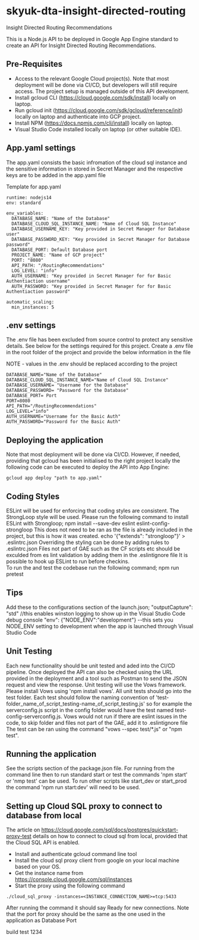 # skyuk-dta-insight-directed-routing

Insight Directed Routing Recommendations

This is a Node.js API to be deployed in Google App Engine standard to create an API for Insight Directed Routing Recommendations.

## Pre-Requisites
- Access to the relevant Google Cloud project(s). Note that most deployment will be done via CI/CD, but developers will still require access. The project setup is managed outside of this API development.
- Install gcloud CLI (https://cloud.google.com/sdk/install) locally on laptop.
- Run gcloud init (https://cloud.google.com/sdk/gcloud/reference/init) locally on laptop and authenticate into GCP project.
- Install NPM (https://docs.npmjs.com/cli/install) locally on laptop.
- Visual Studio Code installed locally on laptop (or other suitable IDE).

## App.yaml settings
The app.yaml consists the basic infromation of the cloud sql instance and the sensitive information in stored in Secret Manager and the respective keys are to be added in the app.yaml file

Template for app.yaml

```
runtime: nodejs14
env: standard

env_variables: 
  DATABASE_NAME: "Name of the Database"
  DATABASE_CLOUD_SQL_INSTANCE_NAME: "Name of Cloud SQL Instance"
  DATABASE_USERNAME_KEY: "Key provided in Secret Manager for Database user"
  DATABASE_PASSWORD_KEY: "Key provided in Secret Manager for Database password"
  DATABASE_PORT: Default Database port
  PROJECT_NAME: "Name of GCP project"
  PORT: "8080"
  API_PATH: "/RoutingRecommendations"
  LOG_LEVEL: "info"
  AUTH_USERNAME: "Key provided in Secret Manager for for Basic Authentiaction username"
  AUTH_PASSWORD: "Key provided in Secret Manager for for Basic Authentiaction password" 

automatic_scaling:
  min_instances: 5
```


## .env settings
The .env file has been excluded from source control to protect any sensitive details. See below for the settings required for this project.
Create a .env file in the root folder of the project and provide the below information in the file

NOTE - values in the .env should be replaced according to the project

```
DATABASE_NAME="Name of the Database"
DATABASE_CLOUD_SQL_INSTANCE_NAME="Name of Cloud SQL Instance"
DATABASE_USERNAME= "Username for the Database"
DATABASE_PASSWORD= "Password for the Database"
DATABASE_PORT= Port
PORT=8080
API_PATH="/RoutingRecommendations"
LOG_LEVEL="info"
AUTH_USERNAME="Username for the Basic Auth"
AUTH_PASSWORD="Password for the Basic Auth"
```


## Deploying the application
Note that most deployment will be done via CI/CD. However, if needed, providing that gcloud has been initialised to the right project locally the following code can be executed to deploy the API into App Engine:
```
gcloud app deploy "path to app.yaml"
```

## Coding Styles
ESLint will be used for enforcing that coding styles are consistent. The StrongLoop style will be used.
Please run the following command to install ESLint with Strongloop;
npm install --save-dev eslint eslint-config-strongloop
This does not need to be ran as the file is already included in the project, but this is how it was created.
echo '{"extends": "strongloop"}' > .eslintrc.json
Overriding the styling can be done by adding rules to .eslintrc.json
Files not part of GAE such as the CF scripts etc should be exculded from es lint validation by adding them in the .eslintignore file
It is possible to hook up ESLint to run before checkins.  
To run the and test the codebase run the following command;
npm run pretest

## Tips
Add these to the configurations section of the launch.json;
"outputCapture": "std" //this enables winston logging to show up in the Visual Studio Code debug console
"env": {"NODE_ENV":"development"} --this sets you NODE_ENV setting to development when the app is launched through Visual Studio Code 

## Unit Testing
Each new functionality should be unit tested and aded into the CI/CD pipeline.
Once deployed the API can also be checked using the URL provided in the deployment and a tool such as Postman to send the JSON request and view the response.
Unit testing will use the Vows framework. Please install Vows using 'npm install vows'.
All unit tests should go into the test folder. Each test should follow the naming convention of 'test-folder_name_of_script_testing-name_of_script_testing.js' so for example the serverconfig.js script in the config folder would have the test named test-config-serverconfig.js.
Vows would not run if there are eslint issues in the code, to skip folder and files not part of the GAE, add it to .eslintignore file
The test can be ran using the command "vows --spec test/*.js" or "npm test".

## Running the application
See the scripts section of the package.json file.
For running from the command line then to run standard start or test the commands 'npm start' or 'nmp test' can be used. To run other scripts like start_dev or start_prod the command 'npm run start:dev' will need to be used.

## Setting up Cloud SQL proxy to connect to database from local
The article on https://cloud.google.com/sql/docs/postgres/quickstart-proxy-test details on how to connect to cloud sql from local, provided that the Cloud SQL API is enabled.
- Install and authenticate gcloud command line tool
- Install the cloud sql proxy client from google on your local machine based on your OS.
- Get the instance name from https://console.cloud.google.com/sql/instances
- Start the proxy using the following command
```
./cloud_sql_proxy -instances=<INSTANCE_CONNECTION_NAME>=tcp:5433
```
After running the command it should say Ready for new connections. Note that the port for proxy should be the same as the one used in the application as Database Port

build test 1234
